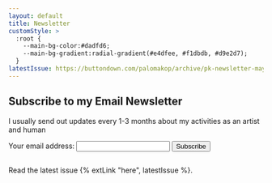 ```yaml
---
layout: default
title: Newsletter
customStyle: >
  :root {
    --main-bg-color:#dadfd6;
    --main-bg-gradient:radial-gradient(#e4dfee, #f1dbdb, #d9e2d7);
  }
latestIssue: https://buttondown.com/palomakop/archive/pk-newsletter-may-2025/
---
```


## Subscribe to my Email Newsletter

I usually send out updates every 1-3 months about my activities as an artist and human

<form
  action="https://buttondown.email/api/emails/embed-subscribe/palomakop"
  target="popupwindow"
  onsubmit="window.open('https://buttondown.email/palomakop', 'popupwindow')"
  method="post"
  class="embeddable-buttondown-form"
  >
  <label for="bd-email">Your email address:</label>
  <input type="email" name="email" id="bd-email" />
  <button type="submit" value="Subscribe">Subscribe</button>
</form>

<p style="margin-top:2em;">Read the latest issue {% extLink "here", latestIssue %}.</p>